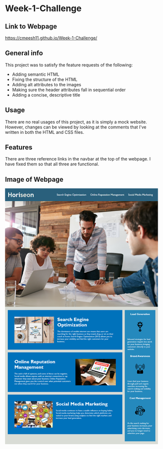 # Week-1-Challenge

## Link to Webpage
https://cmeesh11.github.io/Week-1-Challenge/

## General info

This project was to satisfy the feature requests of the following:
- Adding semantic HTML
- Fixing the structure of the HTML
- Adding alt attributes to the images
- Making sure the header attributes fall in sequential order
- Adding a concise, descriptive title

## Usage

There are no real usages of this project, as it is simply a mock website. However, changes can be viewed by looking at the comments that I've written in both the HTML and CSS files.

## Features

There are three reference links in the navbar at the top of the webpage. I have fixed them so that all three are functional.

## Image of Webpage
![website picture](./assets/images/website_picture.png)